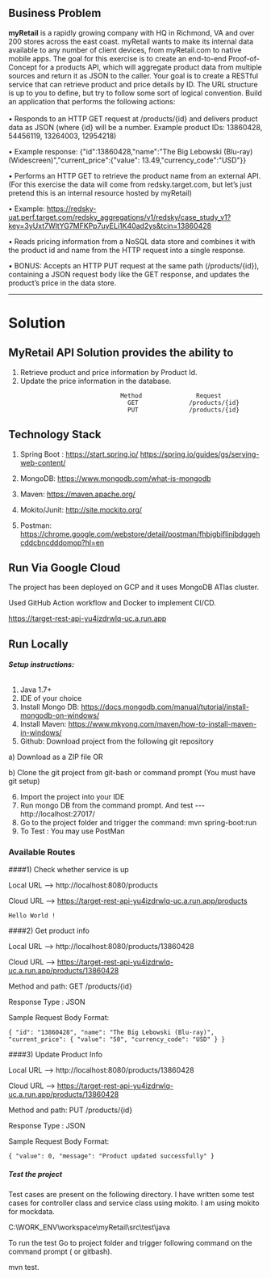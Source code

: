## Business Problem 

<b>myRetail</b> is a rapidly growing company with HQ in Richmond, VA and over 200 stores across the east coast. myRetail wants to make its internal data available to any number of client devices, from myRetail.com to native mobile apps.
The goal for this exercise is to create an end-to-end Proof-of-Concept for a products API, which will aggregate product data from multiple sources and return it as JSON to the caller.
Your goal is to create a RESTful service that can retrieve product and price details by ID. The URL structure is up to you to define, but try to follow some sort of logical convention.
Build an application that performs the following actions:</br></br>
•	Responds to an HTTP GET request at /products/{id} and delivers product data as JSON (where {id} will be a number.
Example product IDs: 13860428, 54456119, 13264003, 12954218)

•	Example response: {"id":13860428,"name":"The Big Lebowski (Blu-ray) (Widescreen)","current_price":{"value": 13.49,"currency_code":"USD"}}

•	Performs an HTTP GET to retrieve the product name from an external API. (For this exercise the data will come from redsky.target.com, but let’s just pretend this is an internal resource hosted by myRetail)  

•	Example:
https://redsky-uat.perf.target.com/redsky_aggregations/v1/redsky/case_study_v1?key=3yUxt7WltYG7MFKPp7uyELi1K40ad2ys&tcin=13860428

•	Reads pricing information from a NoSQL data store and combines it with the product id and name from the HTTP request into a single response.

•	BONUS: Accepts an HTTP PUT request at the same path (/products/{id}), containing a JSON request body like the GET response, and updates the product’s price in the data store.  

*********************************************************************************************************************************
# Solution

## MyRetail API Solution provides the ability to

<ol>
  <li>Retrieve product and price information by Product Id.</li>
  <li>Update the price information in the database.</li>
</ol>


                                   Method               Request                   
                                     GET              /products/{id}             
                                     PUT              /products/{id}              
				

## Technology Stack

1. Spring Boot :
   https://start.spring.io/
   https://spring.io/guides/gs/serving-web-content/

2. MongoDB:
   https://www.mongodb.com/what-is-mongodb

3. Maven:
   https://maven.apache.org/
4. Mokito/Junit:
   http://site.mockito.org/
5. Postman:
   https://chrome.google.com/webstore/detail/postman/fhbjgbiflinjbdggehcddcbncdddomop?hl=en


## Run Via Google Cloud 

The project has been deployed on GCP and it uses MongoDB ATlas cluster.

Used GitHub Action workflow and Docker to implement CI/CD.

https://target-rest-api-yu4izdrwlq-uc.a.run.app

## Run Locally

###### __Setup instructions:__

1. Java 1.7+
2. IDE of your choice
3. Install Mongo DB: https://docs.mongodb.com/manual/tutorial/install-mongodb-on-windows/
4. Install Maven: https://www.mkyong.com/maven/how-to-install-maven-in-windows/
5. Github:
   Download project from the following git repository

a) Download as a ZIP file   OR

b) Clone the git project from git-bash or command prompt (You must have git setup)

6. Import the project into your IDE
7. Run mongo DB from the command prompt.  And test  ---  http://localhost:27017/
8. Go to the project folder and trigger the command: mvn spring-boot:run
9. To Test : You may use PostMan 

### Available Routes

####1) Check whether service is up

Local URL --> http://localhost:8080/products

Cloud URL --> https://target-rest-api-yu4izdrwlq-uc.a.run.app/products

 `Hello World !`  

####2) Get product info

   Local URL --> http://localhost:8080/products/13860428

   Cloud URL --> https://target-rest-api-yu4izdrwlq-uc.a.run.app/products/13860428


   Method and path: GET /products/{id}

   Response Type : JSON

   Sample Request Body Format:

`
        {
         "id": "13860428",
         "name": "The Big Lebowski (Blu-ray)",
         "current_price":
            {
               "value": "50",
               "currency_code": "USD"
            }
         }
`

####3) Update Product Info

Local URL --> http://localhost:8080/products/13860428

Cloud URL --> https://target-rest-api-yu4izdrwlq-uc.a.run.app/products/13860428

Method and path: PUT /products/{id}

Response Type : JSON

Sample Request Body Format:

`
         {
         "value": 0,
         "message": "Product updated successfully"
         }
`

##### Test the project

Test cases are present on the following directory. I have written some test cases for controller class and service  class using mokito. I am using mokito for mockdata.

C:\WORK_ENV\workspace\myRetail\src\test\java

To run the test  Go to project folder and trigger following command on the command prompt ( or gitbash).

mvn test.
